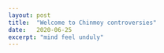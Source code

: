 ```yaml
---
layout: post
title:  "Welcome to Chinmoy controversies"
date:   2020-06-25
excerpt: "mind feel unduly"
---
```

